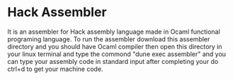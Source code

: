# Hack Assembler
It is an assembler for Hack assembly language made in Ocaml functional programing language.
To run the assembler download this assembler directory and you should have Ocaml compiler then 
open this directory in your linux terminal and type the commond "dune exec assembler" and you can 
type your assembly code in standard input after completing your do ctrl+d to get your machine code.
